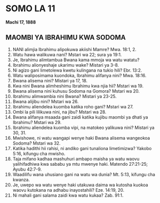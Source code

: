 # SOMO LA 11
**Machi 17, 1888**

## MAOMBI YA IBRAHIMU KWA SODOMA

1. NANI alimjia Ibrahimu alipokuwa akiishi Mamre? Mwa. 18:1, 2.
2. Watu hawa walikuwa nani? Mstari wa 22; sura ya 19:1.
3. Je, Ibrahimu alimtambua Bwana kama mmoja wa watu watatu?
4. Ibrahimu alionyeshaje ukarimu wake? Mistari ya 3-8.
5. Ni agizo gani limetolewa kwetu kulingana na tukio hili? Ebr. 13:2.
6. Watu waliposimama kuondoka, Ibrahimu alifanya nini? Mwa. 18:16.
7. Bwana alisema nini? Mistari ya 17, 18.
8. Kwa nini Bwana alimheshimu Ibrahimu kwa njia hii? Mstari wa 19.
9. Bwana alisema nini kuhusu Sodoma na Gomora? Mstari wa 20.
10. Ibrahimu alimwambia nini Bwana? Mistari ya 23-25.
11. Bwana alijibu nini? Mstari wa 26.
12. Ibrahimu aliendelea kuomba katika roho gani? Mstari wa 27.
13. Ombi la pili lilikuwa nini, na jibu? Mstari wa 28.
14. Bwana alifanya msaada gani zaidi katika kujibu maombi ya dhati ya Ibrahimu? Mstari wa 29.
15. Ibrahimu aliendelea kuomba vipi, na matokeo yalikuwa nini? Mistari ya 30, 31.
16. Mwishowe, ni watu wangapi wenye haki Bwana alisema wangeokoa Sodoma? Mstari wa 32.
17. Katika hadithi hii rahisi, ni andiko gani tunaliona limetimizwa? Yakobo 5:16, kifungu cha mwisho.
18. Taja mifano kadhaa mashuhuri ambapo maisha ya watu waovu yalihifadhiwa kwa sababu ya mtu mwenye haki. Matendo 27:21-25; Ayubu 42:7-9.
19. Waadilifu wana uhusiano gani na watu wa dunia? Mt. 5:13, kifungu cha kwanza.
20. Je, uwepo wa watu wenye haki utakuwa daima wa kutosha kuokoa waovu kutokana na adhabu inayostahili? Eze. 14:19, 20.
21. Ni mahali gani salama zaidi kwa watu kukaa? Zab. 91:1.